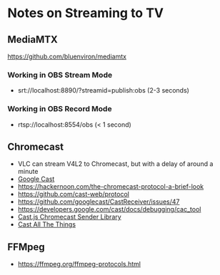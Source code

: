 # Notes on Streaming to TV

## MediaMTX

https://github.com/bluenviron/mediamtx

### Working in OBS Stream Mode

* srt://localhost:8890/?streamid=publish:obs (2-3 seconds)

### Working in OBS Record Mode

* rtsp://localhost:8554/obs (< 1 second)

## Chromecast

* VLC can stream V4L2 to Chromecast, but with a delay of around a minute
* [Google Cast](https://en.wikipedia.org/wiki/Google_Cast)
* https://hackernoon.com/the-chromecast-protocol-a-brief-look
* https://github.com/cast-web/protocol
* https://github.com/googlecast/CastReceiver/issues/47
* https://developers.google.com/cast/docs/debugging/cac_tool
* [Cast.js Chromecast Sender Library](https://github.com/castjs/castjs)
* [Cast All The Things](https://github.com/skorokithakis/catt)

## FFMpeg

* https://ffmpeg.org/ffmpeg-protocols.html
